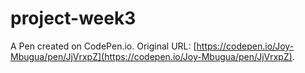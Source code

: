 # project-week3

A Pen created on CodePen.io. Original URL: [https://codepen.io/Joy-Mbugua/pen/JjVrxpZ](https://codepen.io/Joy-Mbugua/pen/JjVrxpZ).

